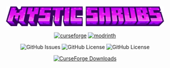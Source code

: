 
<p align="center"><img width=85% src="https://raw.githubusercontent.com/Starexify/MysticShrubs/main/src/main/resources/mystic_shrubs_logo.png?token=GHSAT0AAAAAACTBPAKNL3JURXLNIEX2UESSZVJ5Q2A"></p>

<p align="center">
  <a href="https://minecraft.curseforge.com/projects/mystic-shrubs"><img alt="curseforge" height="56" src="https://cdn.jsdelivr.net/npm/@intergrav/devins-badges@3/assets/cozy/available/curseforge_vector.svg"></a>
  <a href="https://modrinth.com/mod/mystic-shrubs"><img alt="modrinth" height="56" src="https://cdn.jsdelivr.net/npm/@intergrav/devins-badges@3/assets/cozy/available/modrinth_vector.svg"></a>
</p>

<p align="center">
  <img alt="GitHub Issues" src="https://img.shields.io/github/issues/Starexify/MysticShrubs?style=for-the-badge&link=https%3A%2F%2Fgithub.com%2FStarexify%2FMysticShrubs%2Fissues">
  <img alt="GitHub License" src="https://img.shields.io/github/license/Starexify/MysticShrubs?style=for-the-badge&link=https%3A%2F%2Fgithub.com%2FStarexify%2FMysticShrubs%2FLICENSE">
  <img alt="GitHub License" src="https://img.shields.io/github/license/Starexify/MysticShrubs?style=for-the-badge&color=1B3193&link=https%3A%2F%2Fgithub.com%2FStarexify%2FMysticShrubs%2Fblob%2F1.21%2FLICENSE">
</p>

<p align="center"><a href="https://minecraft.curseforge.com/projects/mystic-shrubs"><img alt="CurseForge Downloads" src="http://cf.way2muchnoise.eu/full_cosmicore_downloads.svg?badge_style=flat"></a></p>
